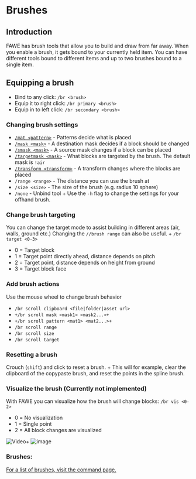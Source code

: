 # Brushes

## Introduction

FAWE has brush tools that allow you to build and draw from far away. When you enable a brush, it gets bound to your currently held item. You can have different tools bound to different items and up to two brushes bound to a single item.

## Equipping a brush

* Bind to any click:
`/br <brush>`
* Equip it to right click:
`/br primary <brush>`
* Equip in to left click:
`/br secondary <brush>`

### Changing brush settings

* [`/mat <pattern>`](../patterns/patterns.md) - Patterns decide what is placed
* [`/mask <mask>`](../masks/masks.md#_masks) - A destination mask decides if a block should be changed
* [`/smask <mask>`](../masks/masks.md#_smask_masks_) - A source mask changes if a block can be placed
* [`/targetmask <mask>`](../masks/masks.md) - What blocks are targeted by the brush. The default mask is `!air`
* [`/transform <transform>`](../transforms/transforms.md) - A transform changes where the blocks are placed
* `/range <range>` - The distance you can use the brush at
* `/size <size>` - The size of the brush (e.g. radius 10 sphere)
* `/none` - Unbind tool  +
Use the `-h` flag to change the settings for your offhand brush.

### Change brush targeting

You can change the target mode to assist building in different areas (air, walls, ground etc.)
Changing the `//brush range` can also be useful.  +
`/br target <0-3>`

* 0 = Target block
* 1 = Target point directly ahead, distance depends on pitch
* 2 = Target point, distance depends on height from ground
* 3 = Target block face

### Add brush actions

Use the mouse wheel to change brush behavior

* `/br scroll clipboard <file|folder|asset url>`
* `+/br scroll mask <mask1> <mask2...>+`
* `+/br scroll pattern <mat1> <mat2...>+`
* `/br scroll range`
* `/br scroll size`
* `/br scroll target`

### Resetting a brush

Crouch (`shift`) and click to reset a brush. +
This will for example, clear the clipboard of the copypaste brush, and reset the points in the spline brush.

### Visualize the brush (Currently not implemented)

With FAWE you can visualize how the brush will change blocks:
`/br vis <0-2>`

* 0 = No visualization
* 1 = Single point
* 2 = All block changes are visualized

![Video](https://www.youtube.com/watch?v=xX-MTSLoNXw)+
![image](https://i.imgur.com/J2g6Qfn.jpeg)

### Brushes:

[For a list of brushes, visit the command page.](main-commands-and-permissions.md#_brush_commands)